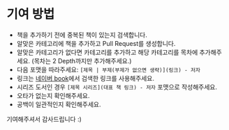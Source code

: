# 기여 방법

- 책을 추가하기 전에 중복된 책이 있는지 검색합니다.
- 알맞은 카테고리에 책을 추가하고 Pull Request를 생성합니다.
- 알맞은 카테고리가 없다면 카테고리를 추가하고 해당 카테고리를 목차에 추가해주세요. (목차는 2 Depth까지만 추가해주세요.)
- 다음 포맷을 따라주세요: `[제목 | 부제(부제가 없으면 생략)](링크) - 저자`
- 링크는 [네이버 book](https://book.naver.com)에서 검색한 링크를 사용해주세요.
- 시리즈 도서인 경우 `[제목 시리즈](대표 책 링크) - 저자` 포맷으로 작성해주세요.
- 오타가 없는지 확인해주세요.
- 공백이 일관적인지 확인해주세요.

기여해주셔서 감사드립니다 :)
